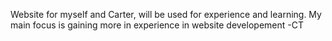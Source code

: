 Website for myself and Carter, will be used for experience and learning. 
My main focus is gaining more in experience in website developement -CT
